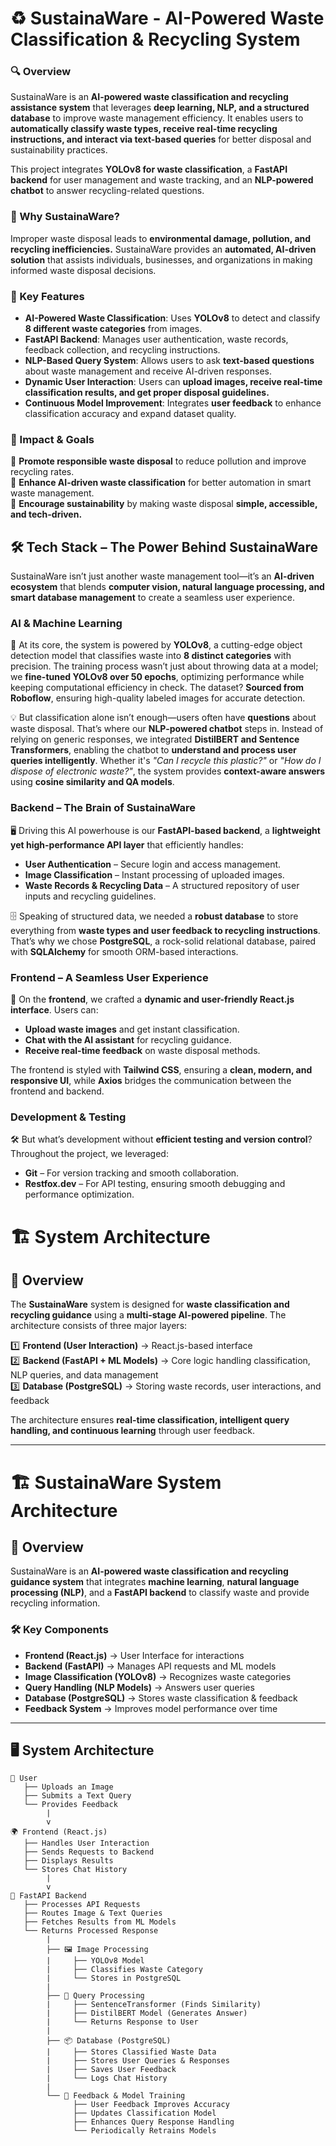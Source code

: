 # ♻️ SustainaWare - AI-Powered Waste Classification & Recycling System

### **🔍 Overview**

SustainaWare is an **AI-powered waste classification and recycling assistance system** that leverages **deep learning, NLP, and a structured database** to improve waste management efficiency. It enables users to **automatically classify waste types, receive real-time recycling instructions, and interact via text-based queries** for better disposal and sustainability practices.

This project integrates **YOLOv8 for waste classification**, a **FastAPI backend** for user management and waste tracking, and an **NLP-powered chatbot** to answer recycling-related questions.

### **🚀 Why SustainaWare?**

Improper waste disposal leads to **environmental damage, pollution, and recycling inefficiencies.** SustainaWare provides an **automated, AI-driven solution** that assists individuals, businesses, and organizations in making informed waste disposal decisions.

### **🌟 Key Features**

- **AI-Powered Waste Classification**: Uses **YOLOv8** to detect and classify **8 different waste categories** from images.
- **FastAPI Backend**: Manages user authentication, waste records, feedback collection, and recycling instructions.
- **NLP-Based Query System**: Allows users to ask **text-based questions** about waste management and receive AI-driven responses.
- **Dynamic User Interaction**: Users can **upload images, receive real-time classification results, and get proper disposal guidelines.**
- **Continuous Model Improvement**: Integrates **user feedback** to enhance classification accuracy and expand dataset quality.

### 🌱 Impact & Goals  
📌 **Promote responsible waste disposal** to reduce pollution and improve recycling rates.  
📌 **Enhance AI-driven waste classification** for better automation in smart waste management.  
📌 **Encourage sustainability** by making waste disposal **simple, accessible, and tech-driven.**  



## 🛠️ Tech Stack – The Power Behind SustainaWare

SustainaWare isn’t just another waste management tool—it’s an **AI-driven ecosystem** that blends **computer vision, natural language processing, and smart database management** to create a seamless user experience.

### AI & Machine Learning
🚀 At its core, the system is powered by **YOLOv8**, a cutting-edge object detection model that classifies waste into **8 distinct categories** with precision. The training process wasn’t just about throwing data at a model; we **fine-tuned YOLOv8 over 50 epochs**, optimizing performance while keeping computational efficiency in check. The dataset? **Sourced from Roboflow**, ensuring high-quality labeled images for accurate detection.

💡 But classification alone isn’t enough—users often have **questions** about waste disposal. That’s where our **NLP-powered chatbot** steps in. Instead of relying on generic responses, we integrated **DistilBERT and Sentence Transformers**, enabling the chatbot to **understand and process user queries intelligently**. Whether it's _"Can I recycle this plastic?"_ or _"How do I dispose of electronic waste?"_, the system provides **context-aware answers** using **cosine similarity and QA models**.

### Backend – The Brain of SustainaWare
🖥️ Driving this AI powerhouse is our **FastAPI-based backend**, a **lightweight yet high-performance API layer** that efficiently handles:
- **User Authentication** – Secure login and access management.
- **Image Classification** – Instant processing of uploaded images.
- **Waste Records & Recycling Data** – A structured repository of user inputs and recycling guidelines.

🗄️ Speaking of structured data, we needed a **robust database** to store everything from **waste types and user feedback to recycling instructions**. That’s why we chose **PostgreSQL**, a rock-solid relational database, paired with **SQLAlchemy** for smooth ORM-based interactions.

### Frontend – A Seamless User Experience
🎨 On the **frontend**, we crafted a **dynamic and user-friendly React.js interface**. Users can:
- **Upload waste images** and get instant classification.
- **Chat with the AI assistant** for recycling guidance.
- **Receive real-time feedback** on waste disposal methods.

The frontend is styled with **Tailwind CSS**, ensuring a **clean, modern, and responsive UI**, while **Axios** bridges the communication between the frontend and backend.

### Development & Testing
🛠️ But what’s development without **efficient testing and version control**? Throughout the project, we leveraged:
- **Git** – For version tracking and smooth collaboration.
- **Restfox.dev** – For API testing, ensuring smooth debugging and performance optimization.

# 🏗️ System Architecture

## 📌 Overview
The **SustainaWare** system is designed for **waste classification and recycling guidance** using a **multi-stage AI-powered pipeline**. The architecture consists of three major layers:

1️⃣ **Frontend (User Interaction)** → React.js-based interface  
2️⃣ **Backend (FastAPI + ML Models)** → Core logic handling classification, NLP queries, and data management  
3️⃣ **Database (PostgreSQL)** → Storing waste records, user interactions, and feedback  

The architecture ensures **real-time classification, intelligent query handling, and continuous learning** through user feedback.

---

# 🏗️ SustainaWare System Architecture

## 📌 Overview
SustainaWare is an **AI-powered waste classification and recycling guidance system** that integrates **machine learning**, **natural language processing (NLP)**, and a **FastAPI backend** to classify waste and provide recycling information.

### **🛠️ Key Components**
- **Frontend (React.js)** → User Interface for interactions  
- **Backend (FastAPI)** → Manages API requests and ML models  
- **Image Classification (YOLOv8)** → Recognizes waste categories  
- **Query Handling (NLP Models)** → Answers user queries  
- **Database (PostgreSQL)** → Stores waste classification & feedback  
- **Feedback System** → Improves model performance over time  

---

## 🖥️ System Architecture

```plaintext
📌 User
   ├── Uploads an Image  
   ├── Submits a Text Query  
   └── Provides Feedback  
        |
        v
🌍 Frontend (React.js)
   ├── Handles User Interaction  
   ├── Sends Requests to Backend  
   ├── Displays Results  
   └── Stores Chat History  
        |
        v
🚀 FastAPI Backend
   ├── Processes API Requests  
   ├── Routes Image & Text Queries  
   ├── Fetches Results from ML Models  
   └── Returns Processed Response  
        |
        ├── 🖼️ Image Processing  
        |     ├── YOLOv8 Model  
        |     ├── Classifies Waste Category  
        |     └── Stores in PostgreSQL  
        |
        ├── 🧠 Query Processing  
        |     ├── SentenceTransformer (Finds Similarity)  
        |     ├── DistilBERT Model (Generates Answer)  
        |     └── Returns Response to User  
        |
        ├── 📦 Database (PostgreSQL)  
        |     ├── Stores Classified Waste Data  
        |     ├── Stores User Queries & Responses  
        |     ├── Saves User Feedback  
        |     └── Logs Chat History  
        |
        └── 🔄 Feedback & Model Training  
              ├── User Feedback Improves Accuracy  
              ├── Updates Classification Model  
              ├── Enhances Query Response Handling  
              └── Periodically Retrains Models  



